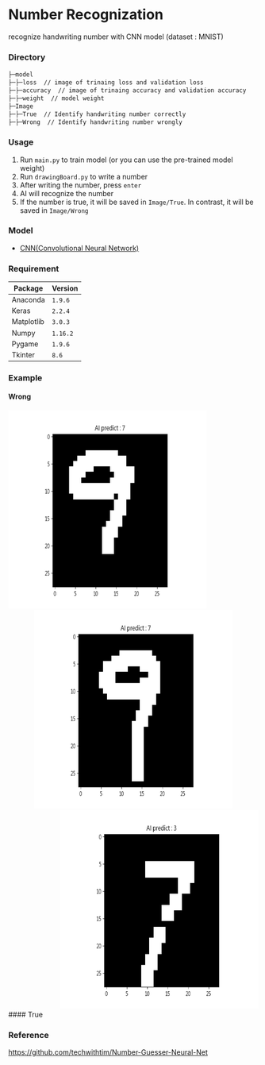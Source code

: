 # Number Recognization
recognize handwriting number with CNN model (dataset : MNIST)

### Directory
```
├─model
├─├─loss  // image of trinaing loss and validation loss
├─├─accuracy  // image of trinaing accuracy and validation accuracy
├─├─weight  // model weight
├─Image
├─├─True  // Identify handwriting number correctly
├─├─Wrong  // Identify handwriting number wrongly
```

### Usage
1. Run `main.py` to train model (or you can use the pre-trained model weight)
2. Run `drawingBoard.py` to write a number
3. After writing the number, press `enter`
4. AI will recognize the number
5. If the number is true, it will be saved in `Image/True`. In contrast, it will be saved in `Image/Wrong`

### Model
* [CNN(Convolutional Neural Network)](model/README.md)

### Requirement
|Package|Version|
|-|-|
|Anaconda|`1.9.6`|
|Keras|`2.2.4`|
|Matplotlib|`3.0.3`|
|Numpy|`1.16.2`|
|Pygame|`1.9.6`|
|Tkinter|`8.6`|

### Example
#### Wrong
<div align=left><img width=400 height=400 src=https://github.com/Offliners/Number-Recognization/blob/master/Image/Wrong/2020_08_06_04_28_55_prediction.png></div><div align=center><img width=400 height=400 src=https://github.com/Offliners/Number-Recognization/blob/master/Image/Wrong/2020_08_06_04_34_31_prediction.png></div><div align=right><img width=400 height=400 src=https://github.com/Offliners/Number-Recognization/blob/master/Image/Wrong/2020_08_06_04_34_40_prediction.png></div>
#### True


### Reference
https://github.com/techwithtim/Number-Guesser-Neural-Net
